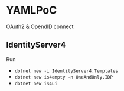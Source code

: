 # YAMLPoC

OAuth2 & OpendID connect

## IdentityServer4

Run 
- `dotnet new -i IdentityServer4.Templates`
- `dotnet new is4empty -n OneAndOnly.IDP`
- `dotnet new is4ui`
